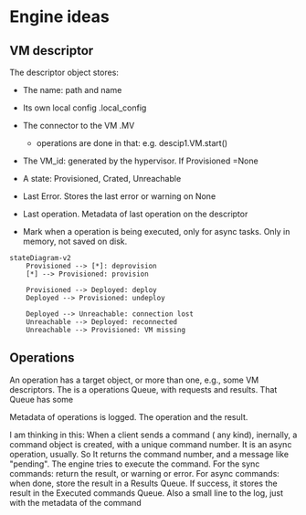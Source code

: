 # Engine ideas
## VM descriptor

The descriptor object stores:
 - The name: path and name
 - Its own local config  .local_config
 - The connector to the VM  .MV
    - operations are done in that: e.g. descip1.VM.start()
 
 - The VM_id: generated by the hypervisor. If Provisioned =None
 - A state: Provisioned, Crated, Unreachable
 - Last Error. Stores the last error or warning on None
 - Last operation. Metadata of last operation on the descriptor

 - Mark when a operation is being executed, only for async tasks. Only in memory, not saved on disk.

```mermaid
stateDiagram-v2
    Provisioned --> [*]: deprovision
    [*] --> Provisioned: provision
    
    Provisioned --> Deployed: deploy
    Deployed --> Provisioned: undeploy
    
    Deployed --> Unreachable: connection lost
    Unreachable --> Deployed: reconnected
    Unreachable --> Provisioned: VM missing
```

## Operations
An operation has a target object, or more than one, e.g., some VM descriptors.
The is a operations Queue, with requests and results. That Queue has some 

Metadata of operations is logged. The operation and the result.



I am thinking in this: When a client sends a command ( any kind), inernally, a command object is created, with a unique command number. It is an async operation, usually. So It returns the command number, and a message like "pending". The engine tries to execute the command.
For the sync commands: return the result, or warning or error.
For async commands: when done, store the result in a Results Queue.
 If success, it stores the result in the Executed commands Queue. Also a small line to the log, just with the metadata of the command